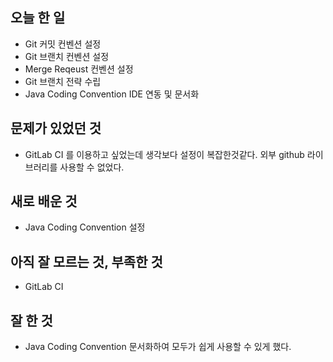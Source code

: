 ## 오늘 한 일

- Git 커밋 컨벤션 설정
- Git 브랜치 컨벤션 설정
- Merge Reqeust 컨벤션 설정
- Git 브랜치 전략 수립
- Java Coding Convention IDE 연동 및 문서화

## 문제가 있었던 것

- GitLab CI 를 이용하고 싶었는데 생각보다 설정이 복잡한것같다. 외부 github 라이브러리를 사용할 수 없었다.

## 새로 배운 것

- Java Coding Convention 설정

## 아직 잘 모르는 것, 부족한 것

- GitLab CI

## 잘 한 것

- Java Coding Convention 문서화하여 모두가 쉽게 사용할 수 있게 했다.

